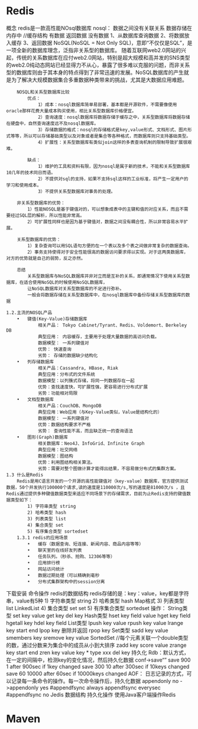 # Redis

概念
	redis是一款高性能NOsql数据库
	nosql：
		数据之间没有关联关系
		数据存储在内存中
			//缓存结构
				有数据
					返回数据
				没有数据
					1、从数据库查询数据
					2、将数据放入缓存
					3、返回数据
		NoSQL(NoSQL = Not Only SQL)，意即“不仅仅是SQL”，是一项全新的数据库理念，泛指非关系型的数据库。
		随着互联网web2.0网站的兴起，传统的关系数据库在应付web2.0网站，特别是超大规模和高并发的SNS类型的web2.0纯动态网站已经显得力不从心，暴露了很多难以克服的问题，而非关系型的数据库则由于其本身的特点得到了非常迅速的发展。NoSQL数据库的产生就是为了解决大规模数据集合多重数据种类带来的挑战，尤其是大数据应用难题。

		NOSQL和关系型数据库比较
			优点：
				1）成本：nosql数据库简单易部署，基本都是开源软件，不需要像使用oracle那样花费大量成本购买使用，相比关系型数据库价格便宜。
				2）查询速度：nosql数据库将数据存储于缓存之中，关系型数据库将数据存储在硬盘中，自然查询速度远不及nosql数据库。
				3）存储数据的格式：nosql的存储格式是key,value形式、文档形式、图片形式等等，所以可以存储基础类型以及对象或者是集合等各种格式，而数据库则只支持基础类型。
				4）扩展性：关系型数据库有类似join这样的多表查询机制的限制导致扩展很艰难。

			缺点：
				1）维护的工具和资料有限，因为nosql是属于新的技术，不能和关系型数据库10几年的技术同日而语。
				2）不提供对sql的支持，如果不支持sql这样的工业标准，将产生一定用户的学习和使用成本。
				3）不提供关系型数据库对事务的处理。

		非关系型数据库的优势：
			1）性能NOSQL是基于键值对的，可以想象成表中的主键和值的对应关系，而且不需要经过SQL层的解析，所以性能非常高。
			2）可扩展性同样也是因为基于键值对，数据之间没有耦合性，所以非常容易水平扩展。

		关系型数据库的优势：
			1）复杂查询可以用SQL语句方便的在一个表以及多个表之间做非常复杂的数据查询。
			2）事务支持使得对于安全性能很高的数据访问要求得以实现。对于这两类数据库，对方的优势就是自己的弱势，反之亦然。

		总结
			关系型数据库与NoSQL数据库并非对立而是互补的关系，即通常情况下使用关系型数据库，在适合使用NoSQL的时候使用NoSQL数据库，
			让NoSQL数据库对关系型数据库的不足进行弥补。
			一般会将数据存储在关系型数据库中，在nosql数据库中备份存储关系型数据库的数据

	1.2.主流的NOSQL产品
		•	键值(Key-Value)存储数据库
				相关产品： Tokyo Cabinet/Tyrant、Redis、Voldemort、Berkeley DB
				典型应用： 内容缓存，主要用于处理大量数据的高访问负载。 
				数据模型： 一系列键值对
				优势： 快速查询
				劣势： 存储的数据缺少结构化
		•	列存储数据库
				相关产品：Cassandra, HBase, Riak
				典型应用：分布式的文件系统
				数据模型：以列簇式存储，将同一列数据存在一起
				优势：查找速度快，可扩展性强，更容易进行分布式扩展
				劣势：功能相对局限
		•	文档型数据库
				相关产品：CouchDB、MongoDB
				典型应用：Web应用（与Key-Value类似，Value是结构化的）
				数据模型： 一系列键值对
				优势：数据结构要求不严格
				劣势： 查询性能不高，而且缺乏统一的查询语法
		•	图形(Graph)数据库
				相关数据库：Neo4J、InfoGrid、Infinite Graph
				典型应用：社交网络
				数据模型：图结构
				优势：利用图结构相关算法。
				劣势：需要对整个图做计算才能得出结果，不容易做分布式的集群方案。
	1.3 什么是Redis
		Redis是用C语言开发的一个开源的高性能键值对（key-value）数据库，官方提供测试数据，50个并发执行100000个请求,读的速度是110000次/s,写的速度是81000次/s ，且Redis通过提供多种键值数据类型来适应不同场景下的存储需求，目前为止Redis支持的键值数据类型如下：
			1) 字符串类型 string
			2) 哈希类型 hash
			3) 列表类型 list
			4) 集合类型 set
			5) 有序集合类型 sortedset
		1.3.1 redis的应用场景
			•	缓存（数据查询、短连接、新闻内容、商品内容等等）
			•	聊天室的在线好友列表
			•	任务队列。（秒杀、抢购、12306等等）
			•	应用排行榜
			•	网站访问统计
			•	数据过期处理（可以精确到毫秒
			•	分布式集群架构中的session分离
下载安装
命令操作
	redis的数据结构
		redis存储的是：key：value，key都是字符串，value有5种
			1) 字符串类型 string
			2) 哈希类型 hash	Map格式
			3) 列表类型 list	LinkedList
			4) 集合类型 set		set
			5) 有序集合类型 sortedset	
	操作：
		String类型
			set key value
			get key
			del key
		Hash类型
			hset key field value
			hget key field
			hgetall key
			hdel key field
		List类型
			lpush key value
			rpush key value
			lrange key start end
			lpop key 删除并返回
			rpop key
		Set类型
			sadd key value
			smembers key
			sremove key value
		SortedSet
			//每个元素关联一个double类型的数，通过分数来为集合中的成员从小到大排序
			zadd key score value
			zrange key start end
			zren key value
		key *
        type xxx
		del key
	持久化
		Rdb：默认方式，
			在一定的间隔中，检测key的变化情况，然后持久化数据
			conf->save“”
				save 900 1
					after 900sec if 1key changed
				save 300 10
					after 300sec if 10keys changed
				save 60 10000
					after 60sec if 10000keys changed
		AOF：
			日志记录的方式，可以记录每一条命令的操作。每一次命令操作后，持久化数据
			appendonly no ->appendonly yes
				#appendfsync always
				appendfsync everysec
				#appendfsync no
	Jedis
数据结构
持久化操作
使用Java客户端操作Redis

# Maven
































